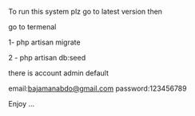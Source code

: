 To run this system plz go to latest version then 

go to termenal

1- php artisan migrate

2 - php artisan db:seed 


there is account admin default

email:bajamanabdo@gmail.com
password:123456789

Enjoy ...
